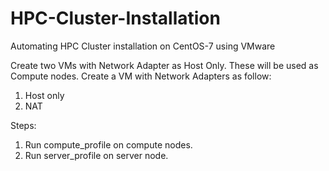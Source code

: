 # HPC-Cluster-Installation
Automating HPC Cluster installation on CentOS-7 using VMware

Create two VMs with Network Adapter as Host Only. These will be used as Compute nodes.
Create a VM with Network Adapters as follow:
1. Host only
2. NAT

Steps:
1. Run compute_profile on compute nodes.
2. Run server_profile on server node.
